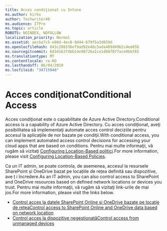 ```yaml
---
title: Acces condiţionat cu Intune
ms.author: kirks
author: Techwriter40
ms.audience: ITPro
ms.topic: article
ROBOTS: NOINDEX, NOFOLLOW
localization_priority: Normal
ms.assetid: aecba7c5-e86d-4ec8-9d44-679f5a3d659d
ms.openlocfilehash: 043c208336ef9ad92e46c5ada409d49b2c4ee65b
ms.sourcegitcommit: 6d341637dbb14e90726a1ce1d68f077ace9bb765
ms.translationtype: MT
ms.contentlocale: ro-RO
ms.lasthandoff: 06/04/2019
ms.locfileid: "34715048"
---
```

# <a name="conditional-access"></a><span data-ttu-id="bb5ac-102">Acces condiţionat</span><span class="sxs-lookup"><span data-stu-id="bb5ac-102">Conditional Access</span></span>

<p><span data-ttu-id="bb5ac-103">Acces condiţionat este o capabilitate de Azure Active Directory.</span><span class="sxs-lookup"><span data-stu-id="bb5ac-103">Conditional access is a capability of Azure Active Directory.</span></span> <span data-ttu-id="bb5ac-104">Cu acces condiționat, aveţi posibilitatea să implementaţi automate acces control deciziile pentru accesul la aplicaţiile de nor bazate pe condiţii.</span><span class="sxs-lookup"><span data-stu-id="bb5ac-104">With conditional access, you can implement automated access control decisions for accessing your cloud apps that are based on conditions.</span></span> <span data-ttu-id="bb5ac-105">Pentru mai multe informaţii, vă rugăm să vizitaţi <a href="https://docs.microsoft.com/en-us/azure/active-directory/conditional-access/overview">Configuring Location-Based politici</a>.</span><span class="sxs-lookup"><span data-stu-id="bb5ac-105">For more information, please visit <a href="https://docs.microsoft.com/en-us/azure/active-directory/conditional-access/overview">Configuring Location-Based Policies</a>.</span></span></p> <p><span data-ttu-id="bb5ac-106">Ca un IT admin, se poate controla, de asemenea, accesul la resursele SharePoint și OneDrive bazat pe locațiile de rețea definită sau dispozitive, ave ț i încredere.</span><span class="sxs-lookup"><span data-stu-id="bb5ac-106">As an IT admin, you can also control access to SharePoint and OneDrive resources based on defined network locations or devices you trust.</span></span> <span data-ttu-id="bb5ac-107">Pentru mai multe informaţii, vă rugăm să vizitaţi link-urile de mai jos.</span><span class="sxs-lookup"><span data-stu-id="bb5ac-107">For more information, please visit the links below.</span></span></p> <ul> <li><span data-ttu-id="bb5ac-108"><a href="https://docs.microsoft.com/en-us/sharepoint/control-access-based-on-network-location">Control acces la datele SharePoint Online si OneDrive bazate pe locaţie de reţea</a></span><span class="sxs-lookup"><span data-stu-id="bb5ac-108"><a href="https://docs.microsoft.com/en-us/sharepoint/control-access-based-on-network-location">Control access to SharePoint Online and OneDrive data based on network location</a></span></span></li> <li><span data-ttu-id="bb5ac-109"><a href="https://docs.microsoft.com/en-us/sharepoint/control-access-from-unmanaged-devices">Control acces la dispozitive negestionată</a></span><span class="sxs-lookup"><span data-stu-id="bb5ac-109"><a href="https://docs.microsoft.com/en-us/sharepoint/control-access-from-unmanaged-devices">Control access from unmanaged devices</a></span></span></li> </ul>

